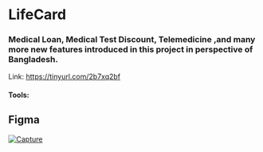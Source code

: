 # LifeCard

<h3> Medical Loan, Medical Test Discount, Telemedicine ,and many more new features introduced in this project in perspective of Bangladesh.</h3>

Link: https://tinyurl.com/2b7xq2bf

<h4 align="left">Tools:</h4>
<h2> Figma </h2>
<a href="https://ibb.co/1bNrMtX"><img src="https://i.ibb.co/rvhx3Rp/Capture.jpg" alt="Capture" border="0"></a>
